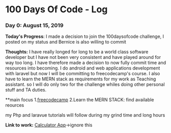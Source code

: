 # 100 Days Of Code - Log

### Day 0: August 15, 2019 


**Today's Progress**: I made a decision to join the 100daysofcode challenge, I posted on my status and Bernice is also willing to commit 

**Thoughts:** I have really longed for long to be a world class software developer but I have not been very consistent and have played around for way too long. I have therefore made a decision to now fully commit time and resources into becoming. I do android and web applications development with laravel but now I will be committing to freecodecamp's course. I also have to learn the MERN stack as requirements for my work as Teaching assistant. so I will do only two for the challenge whiles doing other personal stuff and TA duties.

**main focus
1.[freecodecamp](https://learn.freecodecamp.org/)
2.Learn the MERN STACK: find available reources

my Php and laravue tutorials will follow during my grind time and long hours

**Link to work:** [Calculator App](http://www.example.com)->ignore this

